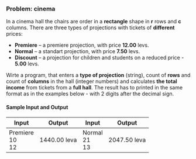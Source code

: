 ### Problem: cinema

In a cinema hall the chairs are order in a **rectangle** shape in **r** rows and **c** columns. There are three types of projections with tickets of **different** prices:

* **Premiere** – a premiere projection, with price **12.00** levs.
* **Normal** – a standart projection, with price **7.50** levs.
* **Discount** – a projection for children and students on a reduced price - **5.00** levs.

Wirte a program, that enters a **type of projection** (string), count of **rows** and count of **columns** in the hall (integer numbers) and calculates **the total income** from tickets from a **full hall**. The result has to printed in the same format as in the examples below - with 2 digits after the decimal sign.

#### Sample Input and Output

| Input | Output | Input | Output |
|----|-----|----|-----|
|Premiere<br>10<br>12|1440.00 leva|Normal<br>21<br>13|2047.50 leva|